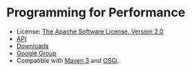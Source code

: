 Programming for Performance
======

- License: [The Apache Software License, Version 2.0](http://www.apache.org/licenses/LICENSE-2.0.txt)
- [API](http://laforge49.github.io/JActor2/api/index.html?org/agilewiki/jactor2/package-summary.html)
- [Downloads](http://laforge49.github.io/JActor2/downloads)
- [Google Group](https://groups.google.com/forum/?hl=en&fromgroups#!forum/agilewikidevelopers)
- Compatible with [Maven 3](http://maven.apache.org/) and [OSGi](http://www.osgi.org/Main/HomePage).

